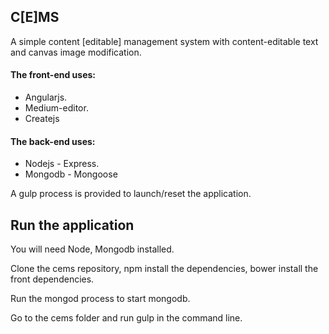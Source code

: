 ## C[E]MS
A simple content [editable] management system with content-editable text and canvas image modification.

#### The front-end uses:

* Angularjs.
* Medium-editor.
* Createjs

#### The back-end uses:

* Nodejs - Express.
* Mongodb - Mongoose

A gulp process is provided to launch/reset the application.

## Run the application

You will need Node, Mongodb installed.

Clone the cems repository, npm install the dependencies, bower install the front dependencies.

Run the mongod process to start mongodb. 

Go to the cems folder and run gulp in the command line.
